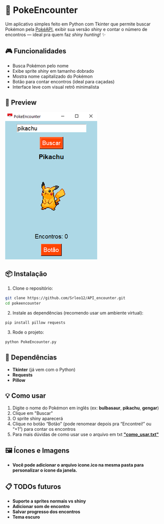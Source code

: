 # 🧿 PokeEncounter

Um aplicativo simples feito em Python com Tkinter que permite buscar Pokémon pela [PokéAPI](https://pokeapi.co), exibir sua versão *shiny* e contar o número de encontros — ideal pra quem faz *shiny hunting*! ✨

## 🎮 Funcionalidades

- Busca Pokémon pelo nome
- Exibe sprite *shiny* em tamanho dobrado
- Mostra nome capitalizado do Pokémon
- Botão para contar encontros (ideal para caçadas)
- Interface leve com visual retrô minimalista

## 📸 Preview

![imagem ilustrativa](image.png)

## 📦 Instalação

1. Clone o repositório:
``` bash
git clone https://github.com/Srleo12/API_encounter.git
cd pokeencounter
```

2. Instale as dependências (recomendo usar um ambiente virtual):
```bash
pip install pillow requests
```

3. Rode o projeto:
```bash
python PokeEncounter.py
```
## 🧰 Dependências

- <b>Tkinter</b> (já vem com o Python)
- <b>Requests</b>
- <b>Pillow</b>


## 💡 Como usar

1. Digite o nome do Pokémon em inglês (ex: <b>bulbasaur</b>, <b>pikachu</b>, <b>gengar</b>)
2. Clique em "Buscar"
3. O sprite shiny aparecerá
4. Clique no botão “Botão” (pode renomear depois pra “Encontrei!” ou “+1”) para contar os encontros
5. Para mais dúvidas de como usar use o arquivo em txt [<b>"como_usar.txt"</b>](https://vscode.dev/github/Srleo12/API_encounter/blob/main/como_usar.txt)

## 🖼️ Ícones e Imagens
- <b>Você pode adicionar o arquivo icone.ico na mesma pasta para personalizar o ícone da janela.</b>

## 📋 TODOs futuros
- <b>Suporte a sprites normais vs shiny</b>
- <b>Adicionar som de encontro</b>
- <b>Salvar progresso dos encontros</b>
- <b>Tema escuro</b>